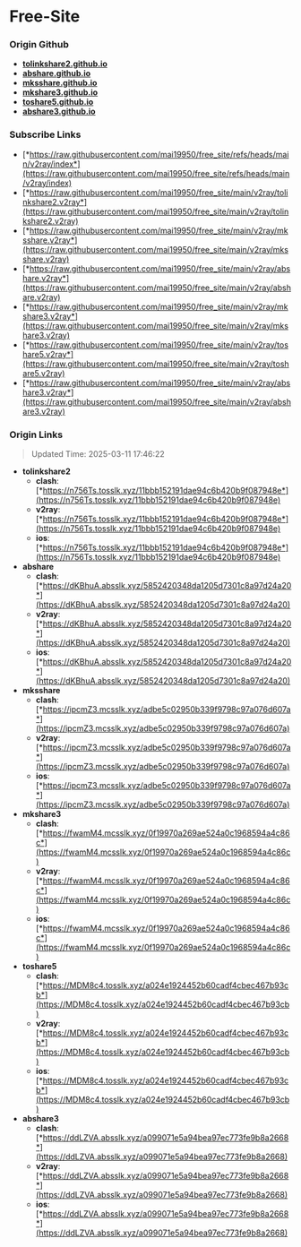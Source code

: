 # Free-Site

### Origin Github

- [**tolinkshare2.github.io**](https://github.com/tolinkshare2/tolinkshare2.github.io)
- [**abshare.github.io**](https://github.com/abshare/abshare.github.io)
- [**mksshare.github.io**](https://github.com/mksshare/mksshare.github.io)
- [**mkshare3.github.io**](https://github.com/mkshare3/mkshare3.github.io)
- [**toshare5.github.io**](https://github.com/toshare5/toshare5.github.io)
- [**abshare3.github.io**](https://github.com/abshare3/abshare3.github.io)

### Subscribe Links

- [*https://raw.githubusercontent.com/mai19950/free_site/refs/heads/main/v2ray/index*](https://raw.githubusercontent.com/mai19950/free_site/refs/heads/main/v2ray/index)
- [*https://raw.githubusercontent.com/mai19950/free_site/main/v2ray/tolinkshare2.v2ray*](https://raw.githubusercontent.com/mai19950/free_site/main/v2ray/tolinkshare2.v2ray)
- [*https://raw.githubusercontent.com/mai19950/free_site/main/v2ray/mksshare.v2ray*](https://raw.githubusercontent.com/mai19950/free_site/main/v2ray/mksshare.v2ray)
- [*https://raw.githubusercontent.com/mai19950/free_site/main/v2ray/abshare.v2ray*](https://raw.githubusercontent.com/mai19950/free_site/main/v2ray/abshare.v2ray)
- [*https://raw.githubusercontent.com/mai19950/free_site/main/v2ray/mkshare3.v2ray*](https://raw.githubusercontent.com/mai19950/free_site/main/v2ray/mkshare3.v2ray)
- [*https://raw.githubusercontent.com/mai19950/free_site/main/v2ray/toshare5.v2ray*](https://raw.githubusercontent.com/mai19950/free_site/main/v2ray/toshare5.v2ray)
- [*https://raw.githubusercontent.com/mai19950/free_site/main/v2ray/abshare3.v2ray*](https://raw.githubusercontent.com/mai19950/free_site/main/v2ray/abshare3.v2ray)

### Origin Links

> Updated Time: 2025-03-11 17:46:22

- **tolinkshare2**
  - **clash**: [*https://n756Ts.tosslk.xyz/11bbb152191dae94c6b420b9f087948e*](https://n756Ts.tosslk.xyz/11bbb152191dae94c6b420b9f087948e)
  - **v2ray**: [*https://n756Ts.tosslk.xyz/11bbb152191dae94c6b420b9f087948e*](https://n756Ts.tosslk.xyz/11bbb152191dae94c6b420b9f087948e)
  - **ios**: [*https://n756Ts.tosslk.xyz/11bbb152191dae94c6b420b9f087948e*](https://n756Ts.tosslk.xyz/11bbb152191dae94c6b420b9f087948e)
- **abshare**
  - **clash**: [*https://dKBhuA.absslk.xyz/5852420348da1205d7301c8a97d24a20*](https://dKBhuA.absslk.xyz/5852420348da1205d7301c8a97d24a20)
  - **v2ray**: [*https://dKBhuA.absslk.xyz/5852420348da1205d7301c8a97d24a20*](https://dKBhuA.absslk.xyz/5852420348da1205d7301c8a97d24a20)
  - **ios**: [*https://dKBhuA.absslk.xyz/5852420348da1205d7301c8a97d24a20*](https://dKBhuA.absslk.xyz/5852420348da1205d7301c8a97d24a20)
- **mksshare**
  - **clash**: [*https://ipcmZ3.mcsslk.xyz/adbe5c02950b339f9798c97a076d607a*](https://ipcmZ3.mcsslk.xyz/adbe5c02950b339f9798c97a076d607a)
  - **v2ray**: [*https://ipcmZ3.mcsslk.xyz/adbe5c02950b339f9798c97a076d607a*](https://ipcmZ3.mcsslk.xyz/adbe5c02950b339f9798c97a076d607a)
  - **ios**: [*https://ipcmZ3.mcsslk.xyz/adbe5c02950b339f9798c97a076d607a*](https://ipcmZ3.mcsslk.xyz/adbe5c02950b339f9798c97a076d607a)
- **mkshare3**
  - **clash**: [*https://fwamM4.mcsslk.xyz/0f19970a269ae524a0c1968594a4c86c*](https://fwamM4.mcsslk.xyz/0f19970a269ae524a0c1968594a4c86c)
  - **v2ray**: [*https://fwamM4.mcsslk.xyz/0f19970a269ae524a0c1968594a4c86c*](https://fwamM4.mcsslk.xyz/0f19970a269ae524a0c1968594a4c86c)
  - **ios**: [*https://fwamM4.mcsslk.xyz/0f19970a269ae524a0c1968594a4c86c*](https://fwamM4.mcsslk.xyz/0f19970a269ae524a0c1968594a4c86c)
- **toshare5**
  - **clash**: [*https://MDM8c4.tosslk.xyz/a024e1924452b60cadf4cbec467b93cb*](https://MDM8c4.tosslk.xyz/a024e1924452b60cadf4cbec467b93cb)
  - **v2ray**: [*https://MDM8c4.tosslk.xyz/a024e1924452b60cadf4cbec467b93cb*](https://MDM8c4.tosslk.xyz/a024e1924452b60cadf4cbec467b93cb)
  - **ios**: [*https://MDM8c4.tosslk.xyz/a024e1924452b60cadf4cbec467b93cb*](https://MDM8c4.tosslk.xyz/a024e1924452b60cadf4cbec467b93cb)
- **abshare3**
  - **clash**: [*https://ddLZVA.absslk.xyz/a099071e5a94bea97ec773fe9b8a2668*](https://ddLZVA.absslk.xyz/a099071e5a94bea97ec773fe9b8a2668)
  - **v2ray**: [*https://ddLZVA.absslk.xyz/a099071e5a94bea97ec773fe9b8a2668*](https://ddLZVA.absslk.xyz/a099071e5a94bea97ec773fe9b8a2668)
  - **ios**: [*https://ddLZVA.absslk.xyz/a099071e5a94bea97ec773fe9b8a2668*](https://ddLZVA.absslk.xyz/a099071e5a94bea97ec773fe9b8a2668)
